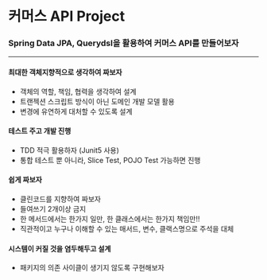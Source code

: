 # 커머스 API Project

### Spring Data JPA, Querydsl을 활용하여 커머스 API를 만들어보자

---

#### 최대한 객체지향적으로 생각하여 짜보자
- 객체의 역할, 책임, 협력을 생각하여 설계
- 트랜젝션 스크립트 방식이 아닌 도메인 개발 모델 활용
- 변경에 유연하게 대처할 수 있도록 설계

#### 테스트 주고 개발 진행

- TDD 적극 활용하자 (Junit5 사용)
- 통합 테스트 뿐 아니라, Slice Test, POJO Test 가능하면 진행

#### 쉽게 짜보자

- 클린코드를 지향하여 짜보자
- 들여쓰기 2개이상 금지
- 한 메서드에서는 한가지 일만, 한 클래스에서는 한가지 책임만!!
- 직관적이고 누구나 이해할 수 있는 매서드, 변수, 클랙스명으로 주석을 대체

#### 시스템이 커질 것을 염두해두고 설계

- 패키지의 의존 사이클이 생기지 않도록 구현해보자



